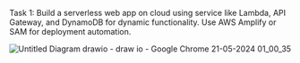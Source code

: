 Task 1: Build a serverless web app on cloud using service like Lambda, API 
Gateway, and DynamoDB for dynamic functionality. Use AWS Amplify or 
SAM for deployment automation.

![Untitled Diagram drawio - draw io - Google Chrome 21-05-2024 01_00_35](https://github.com/Yash03032002/wildrides-site/assets/151602561/c97f96a7-635a-4434-9905-f35613b4b9b5)
